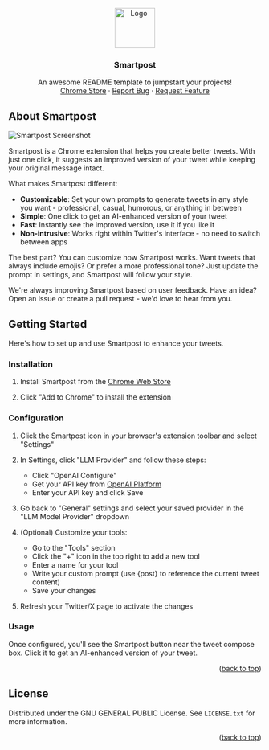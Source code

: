 <!-- PROJECT LOGO -->
<br />
<div align="center">
  <a href="https://github.com/celerforge/smartpost/">
    <img src="https://github.com/user-attachments/assets/346d03ca-aa59-4bde-ba1e-1c6ce16776d9" alt="Logo" width="80" height="80">
  </a>

  <h3 align="center">Smartpost</h3>

  <p align="center">
    An awesome README template to jumpstart your projects!
    <br />
    <a href="https://chromewebstore.google.com/detail/smartpost/dkflielmbpjnpgjhcimnhoinkifiikik">Chrome Store</a>
    ·
    <a href="https://github.com/celerforge/smartpost/Issues">Report Bug</a>
    ·
    <a href="https://github.com/celerforge/smartpost/Issues">Request Feature</a>
  </p>
</div>


<!-- ABOUT THE PROJECT -->
## About Smartpost
![Smartpost Screenshot](https://github.com/user-attachments/assets/bb6930f9-b50f-4fb2-bf58-e3596e3f470f)

Smartpost is a Chrome extension that helps you create better tweets. With just one click, it suggests an improved version of your tweet while keeping your original message intact.

What makes Smartpost different:
* **Customizable**: Set your own prompts to generate tweets in any style you want - professional, casual, humorous, or anything in between
* **Simple**: One click to get an AI-enhanced version of your tweet
* **Fast**: Instantly see the improved version, use it if you like it
* **Non-intrusive**: Works right within Twitter's interface - no need to switch between apps

The best part? You can customize how Smartpost works. Want tweets that always include emojis? Or prefer a more professional tone? Just update the prompt in settings, and Smartpost will follow your style.

We're always improving Smartpost based on user feedback. Have an idea? Open an issue or create a pull request - we'd love to hear from you.

<!-- GETTING STARTED -->
## Getting Started

Here's how to set up and use Smartpost to enhance your tweets.

### Installation

1. Install Smartpost from the [Chrome Web Store](https://chromewebstore.google.com/detail/smartpost/dkflielmbpjnpgjhcimnhoinkifiikik)

2. Click "Add to Chrome" to install the extension

### Configuration

1. Click the Smartpost icon in your browser's extension toolbar and select "Settings"

2. In Settings, click "LLM Provider" and follow these steps:
   - Click "OpenAI Configure"
   - Get your API key from [OpenAI Platform](https://platform.openai.com/api-keys)
   - Enter your API key and click Save

3. Go back to "General" settings and select your saved provider in the "LLM Model Provider" dropdown

4. (Optional) Customize your tools:
   - Go to the "Tools" section
   - Click the "+" icon in the top right to add a new tool
   - Enter a name for your tool
   - Write your custom prompt (use {post} to reference the current tweet content)
   - Save your changes

5. Refresh your Twitter/X page to activate the changes

### Usage

Once configured, you'll see the Smartpost button near the tweet compose box. Click it to get an AI-enhanced version of your tweet.

<p align="right">(<a href="#readme-top">back to top</a>)</p>

<!-- LICENSE -->
## License

Distributed under the GNU GENERAL PUBLIC License. See `LICENSE.txt` for more information.

<p align="right">(<a href="#readme-top">back to top</a>)</p>
